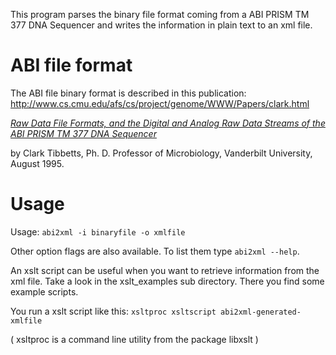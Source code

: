 This program parses the binary file format coming from a
ABI PRISM TM 377 DNA Sequencer and writes the information in
plain text to an xml file.

# ABI file format

The ABI file binary format is described in this publication:
http://www.cs.cmu.edu/afs/cs/project/genome/WWW/Papers/clark.html



[_Raw Data File Formats,
and the Digital and Analog Raw Data Streams
of the ABI PRISM TM 377 DNA Sequencer_](http://www.cs.cmu.edu/afs/cs/project/genome/WWW/Papers/clark.html)

by Clark Tibbetts, Ph. D. Professor of Microbiology, Vanderbilt University, August 1995.

# Usage

Usage: `abi2xml -i binaryfile -o xmlfile`

Other option flags are also available. To list them type `abi2xml --help`.

An xslt script can be useful when you want to retrieve information from the xml file. 
Take a look in the xslt_examples sub directory. There you find some example scripts.

You run a xslt script like this:
`xsltproc xsltscript abi2xml-generated-xmlfile`

( xsltproc is a command line utility from the package libxslt )



